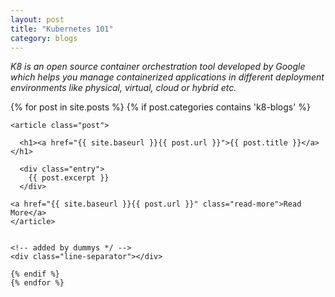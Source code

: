 ```yaml
---
layout: post
title: "Kubernetes 101"
category: blogs
---
```


_K8 is an open source container orchestration tool developed by Google which helps you manage containerized applications in different deployment environments like physical, virtual, cloud or hybrid etc._

<!--more-->

<div class="posts">
  {% for post in site.posts %}
    {% if post.categories contains 'k8-blogs' %}

    <article class="post">

      <h1><a href="{{ site.baseurl }}{{ post.url }}">{{ post.title }}</a></h1>

      <div class="entry">
        {{ post.excerpt }}
      </div>

    <a href="{{ site.baseurl }}{{ post.url }}" class="read-more">Read More</a>
    </article>


    <!-- added by dummys */ -->
    <div class="line-separator"></div>

    {% endif %}
    {% endfor %}

</div>
